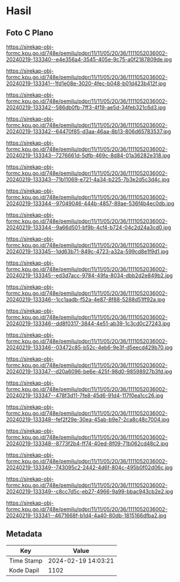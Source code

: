 # Hasil

## Foto C Plano

https://sirekap-obj-formc.kpu.go.id/748e/pemilu/pdpr/11/11/05/20/36/1111052036002-20240219-133340--e4e356a4-3545-405e-9c75-a0f2187809de.jpg

https://sirekap-obj-formc.kpu.go.id/748e/pemilu/pdpr/11/11/05/20/36/1111052036002-20240219-133341--1fd1e08e-3020-4fec-b048-b01d423b412f.jpg

https://sirekap-obj-formc.kpu.go.id/748e/pemilu/pdpr/11/11/05/20/36/1111052036002-20240219-133342--586db0fb-7ff3-4f19-ae5d-34feb321c6d3.jpg

https://sirekap-obj-formc.kpu.go.id/748e/pemilu/pdpr/11/11/05/20/36/1111052036002-20240219-133342--64470f85-d3aa-46aa-8b13-806d65783537.jpg

https://sirekap-obj-formc.kpu.go.id/748e/pemilu/pdpr/11/11/05/20/36/1111052036002-20240219-133343--7276661d-5dfb-469c-8d84-01a36282e318.jpg

https://sirekap-obj-formc.kpu.go.id/748e/pemilu/pdpr/11/11/05/20/36/1111052036002-20240219-133343--71b11069-e721-4a34-b225-7b3e2d5c3d4c.jpg

https://sirekap-obj-formc.kpu.go.id/748e/pemilu/pdpr/11/11/05/20/36/1111052036002-20240219-133344--97049046-444b-4857-89ae-536f4b4ec0db.jpg

https://sirekap-obj-formc.kpu.go.id/748e/pemilu/pdpr/11/11/05/20/36/1111052036002-20240219-133344--9a66d501-bf9b-4cf4-b724-04c2d24a3cd0.jpg

https://sirekap-obj-formc.kpu.go.id/748e/pemilu/pdpr/11/11/05/20/36/1111052036002-20240219-133345--1dd63b71-849c-4723-a32a-599cd8e1f9d1.jpg

https://sirekap-obj-formc.kpu.go.id/748e/pemilu/pdpr/11/11/05/20/36/1111052036002-20240219-133345--ed3d7acc-9784-49fa-8034-dbb2d2e849b2.jpg

https://sirekap-obj-formc.kpu.go.id/748e/pemilu/pdpr/11/11/05/20/36/1111052036002-20240219-133346--1cc1aadb-f52a-4e87-8f88-5288d51ff92a.jpg

https://sirekap-obj-formc.kpu.go.id/748e/pemilu/pdpr/11/11/05/20/36/1111052036002-20240219-133346--dd8f0317-3844-4e51-ab39-1c3cd0c27243.jpg

https://sirekap-obj-formc.kpu.go.id/748e/pemilu/pdpr/11/11/05/20/36/1111052036002-20240219-133346--03472c85-b52c-4eb6-9e3f-d5eecd429b70.jpg

https://sirekap-obj-formc.kpu.go.id/748e/pemilu/pdpr/11/11/05/20/36/1111052036002-20240219-133347--d20a6096-be6e-425f-98d0-98598927b3fd.jpg

https://sirekap-obj-formc.kpu.go.id/748e/pemilu/pdpr/11/11/05/20/36/1111052036002-20240219-133347--478f3d11-7fe8-45d6-91d4-117f0ea1cc26.jpg

https://sirekap-obj-formc.kpu.go.id/748e/pemilu/pdpr/11/11/05/20/36/1111052036002-20240219-133348--fef2f29e-30ea-45ab-b9e7-2ca8c48c7004.jpg

https://sirekap-obj-formc.kpu.go.id/748e/pemilu/pdpr/11/11/05/20/36/1111052036002-20240219-133348--8773f2b4-ff74-40ed-8f09-71b062cd48c2.jpg

https://sirekap-obj-formc.kpu.go.id/748e/pemilu/pdpr/11/11/05/20/36/1111052036002-20240219-133349--743095c2-2442-4d6f-804c-495b0f02d06c.jpg

https://sirekap-obj-formc.kpu.go.id/748e/pemilu/pdpr/11/11/05/20/36/1111052036002-20240219-133349--c8cc7d5c-eb27-4966-9a99-bbac943cb2e2.jpg

https://sirekap-obj-formc.kpu.go.id/748e/pemilu/pdpr/11/11/05/20/36/1111052036002-20240219-133341--4671668f-b1d4-4a40-80db-1815166dfba2.jpg


## Metadata

| Key        | Value               |
| ---------- | ------------------- |
| Time Stamp | 2024-02-19 14:03:21 |
| Kode Dapil | 1102                |



